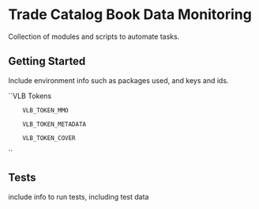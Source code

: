 # Trade Catalog Book Data Monitoring

Collection of modules and scripts to automate tasks. 

## Getting Started

Include environment info such as packages used, and keys and ids.

``VLB Tokens

        VLB_TOKEN_MMO

        VLB_TOKEN_METADATA

        VLB_TOKEN_COVER
``

## Tests

include info to run tests, including test data


